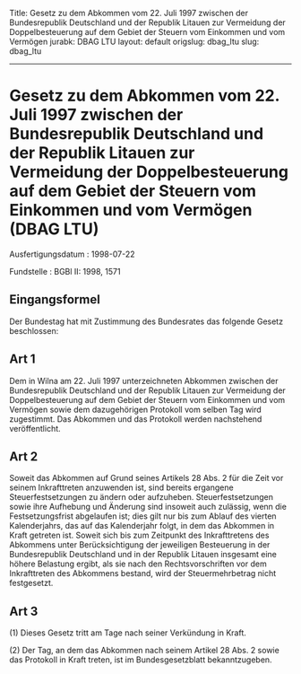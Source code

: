Title: Gesetz zu dem Abkommen vom 22. Juli 1997 zwischen der Bundesrepublik Deutschland
  und der Republik Litauen zur Vermeidung der Doppelbesteuerung auf dem Gebiet der
  Steuern vom Einkommen und vom Vermögen
jurabk: DBAG LTU
layout: default
origslug: dbag_ltu
slug: dbag_ltu

---

# Gesetz zu dem Abkommen vom 22. Juli 1997 zwischen der Bundesrepublik Deutschland und der Republik Litauen zur Vermeidung der Doppelbesteuerung auf dem Gebiet der Steuern vom Einkommen und vom Vermögen (DBAG LTU)

Ausfertigungsdatum
:   1998-07-22

Fundstelle
:   BGBl II: 1998, 1571



## Eingangsformel

Der Bundestag hat mit Zustimmung des Bundesrates das folgende Gesetz
beschlossen:


## Art 1

Dem in Wilna am 22. Juli 1997 unterzeichneten Abkommen zwischen der
Bundesrepublik Deutschland und der Republik Litauen zur Vermeidung der
Doppelbesteuerung auf dem Gebiet der Steuern vom Einkommen und vom
Vermögen sowie dem dazugehörigen Protokoll vom selben Tag wird
zugestimmt. Das Abkommen und das Protokoll werden nachstehend
veröffentlicht.


## Art 2

Soweit das Abkommen auf Grund seines Artikels 28 Abs. 2 für die Zeit
vor seinem Inkrafttreten anzuwenden ist, sind bereits ergangene
Steuerfestsetzungen zu ändern oder aufzuheben. Steuerfestsetzungen
sowie ihre Aufhebung und Änderung sind insoweit auch zulässig, wenn
die Festsetzungsfrist abgelaufen ist; dies gilt nur bis zum Ablauf des
vierten Kalenderjahrs, das auf das Kalenderjahr folgt, in dem das
Abkommen in Kraft getreten ist. Soweit sich bis zum Zeitpunkt des
Inkrafttretens des Abkommens unter Berücksichtigung der jeweiligen
Besteuerung in der Bundesrepublik Deutschland und in der Republik
Litauen insgesamt eine höhere Belastung ergibt, als sie nach den
Rechtsvorschriften vor dem Inkrafttreten des Abkommens bestand, wird
der Steuermehrbetrag nicht festgesetzt.


## Art 3

(1) Dieses Gesetz tritt am Tage nach seiner Verkündung in Kraft.

(2) Der Tag, an dem das Abkommen nach seinem Artikel 28 Abs. 2 sowie
das Protokoll in Kraft treten, ist im Bundesgesetzblatt
bekanntzugeben.

